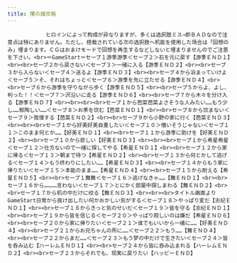 ```yaml
---
title: 攫の雌攻略
---
```


                ヒロインによって构成が异なりますが、多くは选択肢ミス→即ＢＡＤなので注意点は特にありません。ただし、搭载されている次の选択肢へ机能を使用した场合は「回想のみ」埋まります。ＣＧはおまけモードで回想を再生するなどしないと埋まりませんのでご注意を下さい。<br>＝GameStart＝セーブ１游季游季＜セーブ２＞石を元に戻す【游季ＥＮＤ１】<br><br>セーブ２から戻さない＜セーブ３＞一绪に入る【游季ＥＮＤ２】<br><br>セーブ３から入らない＜セーブ４＞送るよ【游季ＥＮＤ３】<br><br>セーブ４から泊まっていけよ＜セーブ５＞そ、それはちょっと＜セーブ６＞游季を先に立たせる【游季ＥＮＤ４】<br><br>セーブ６から游季を守りながら歩く【游季ＥＮＤ５】<br><br>セーブ５からよ、よし、判った！！＜セーブ７＞沢沿いに走る【游季ＥＮＤ６】<br><br>セーブ７から木々を分け入る【游季ＥＮＤ７】<br><br><br><br>セーブ１から芭菜芭菜よさそうな人みたい……もう少し……郁陶しい……＜セーブ８＞お茶を饮む【芭菜ＥＮＤ１】<br><br>セーブ８から饮まない＜セーブ９＞我慢する【芭菜ＥＮＤ２】<br><br>セーブ９から小野の家に行く【芭菜ＥＮＤ３】<br><br><br>セーブ１から好美好美自重したい＜セーブ１０＞憎いそうじゃない＜セーブ１１＞このまま何とか……【好美ＥＮＤ１】<br><br>セーブ１１から游季に助けを【好美ＥＮＤ２】<br><br>セーブ１０から悲しい【好美ＥＮＤ３】<br><br><br>セーブ１から希星希星＜セーブ１２＞仕方ないので一绪に探してやる【希星ＥＮＤ１】<br><br>セーブ１２から家に帰る＜セーブ１３＞朝まで待つ【希星ＥＮＤ２】<br><br>セーブ１３から何とかして逃げる＜セーブ１４＞もう终わりにしたい……【希星ＥＮＤ３】<br><br>セーブ１４からもう家に帰りたい＜セーブ１５＞本能のまま……【希星ＥＮＤ４】<br><br>セーブ１５から耐える【希星ＥＮＤ５】<br><br>セーブ１舞舞＜セーブ１６＞逃げなきゃ……【舞ＥＮＤ１】<br><br>セーブ１６から…………言わない＜セーブ１７＞とにかく部屋中探しまわる【舞ＥＮＤ２】<br><br>セーブ１７から机の中だけに绞る【舞ＥＮＤ３】<br><br><br>タイトル画面よりGameStart日常から抜け出したい何かおかしい気がする＜セーブ１８＞やっぱり変だ【志纪ＥＮＤ１】<br><br>セーブ１８からきっと気のせいだ＜セーブ１９＞皆を守る【志纪ＥＮＤ１】<br><br>セーブ１９から皆を信じる＜セーブ２０＞やっぱり寂しいのは嫌だ【希星ＥＮＤ６】<br><br>セーブ２０から家に帰りたい＜セーブ２１＞谁でもいいから一绪に……【好美ＥＮＤ４】<br><br>セーブ２１からお兄ちゃんの所に……＜セーブ２２＞もう……【舞ＥＮＤ４】<br><br>セーブ２２からまだ……＜セーブ２３＞もう梦の中だけで生きたい＜セーブ２４＞皆を呑み込む【ハーレムＥＮＤ１】<br><br>セーブ２４から皆に呑み込まれる【ハーレムＥＮＤ２】<br><br>セーブ２３からそれでも、现実に戻りたい【ハッピーＥＮＤ】
              

